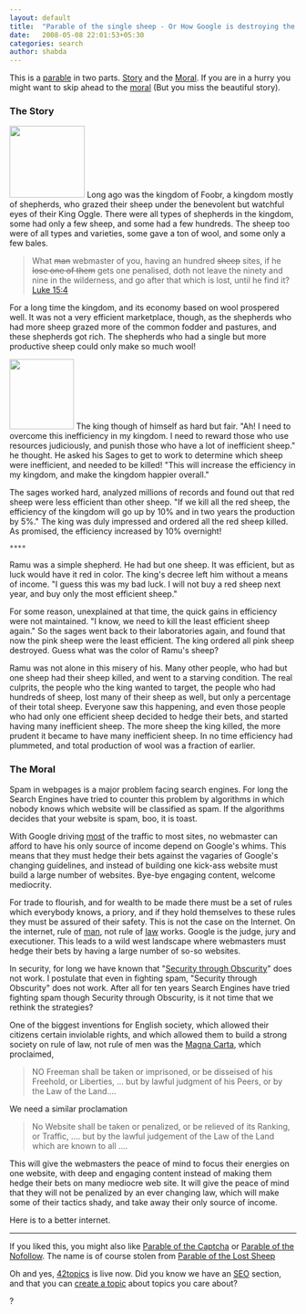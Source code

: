 ```yaml
---
layout: default
title:  "Parable of the single sheep - Or How Google is destroying the internet, and nobody seems to know."
date:   2008-05-08 22:01:53+05:30
categories: search
author: shabda
---
```

This is a [parable](http://en.wikipedia.org/wiki/Parable) in two parts. <a href="#story"> Story</a> and the <a href="#moral">Moral</a>. If you are in a hurry you might want to skip ahead to the <a  href="#moral">moral</a> (But you miss the beautiful story).

<a name="story"></a>
### The Story

<img src="http://www.agiliq.com/blog/wp-content/uploads/2008/05/sheep.jpg" alt="" title="sheep" width="132" height="126" class="left" />
Long ago was the kingdom of Foobr, a kingdom mostly of shepherds, who grazed their sheep under the benevolent but watchful eyes of their King Oggle. There were all types of shepherds in the kingdom, some had only a few sheep, and some had a few hundreds. The sheep too were of all types and varieties, some gave a ton of wool, and some only a few bales.

<blockquote class="right">
What <del>man</del> webmaster of you, having an hundred <del>sheep</del> sites, if he <del>lose one of them</del> gets one penalised, doth not leave the ninety and nine in the wilderness, and go after that which is lost, until he find it?
<br />
<a href="http://scripturetext.com/luke/15-4.htm">Luke 15:4</a>
</blockquote>

For a long time the kingdom, and its economy based on wool prospered well. It was not a very efficient marketplace, though, as the shepherds who had more sheep grazed more of the common fodder and pastures, and these shepherds got rich. The shepherds who had a single but more productive sheep could only make so much wool!

<img src="http://www.agiliq.com/blog/wp-content/uploads/2008/05/crown.jpg" alt="" title="crown" width="113" height="123" class="right" />
The king though of himself as hard but fair. "Ah! I need to overcome this inefficiency in my kingdom. I need to reward those who use resources judiciously, and punish those who have a lot of inefficient sheep." he thought. He asked his Sages to get to work to determine which sheep were inefficient, and needed to be killed! "This will increase the efficiency in my kingdom, and make  the kingdom happier overall."

The sages worked hard, analyzed millions of records and found out that red sheep were less efficient than other sheep. "If we kill all the red sheep, the efficiency of the kingdom will go up by 10% and in two years the production by 5%." The king was duly impressed and ordered all the red sheep killed. As promised, the efficiency increased by 10% overnight!

`****`

Ramu was a simple shepherd. He had but one sheep. It was efficient, but as luck would have it red in color. The king's decree left him without a means of income. "I guess this was my bad luck. I will not buy a red sheep next year, and buy only the most efficient sheep."

For some reason, unexplained at that time, the quick gains in efficiency were not maintained. "I know, we need to kill the least efficient sheep again." So the sages went back to their laboratories again, and found that now the pink sheep were the least efficient. The king ordered all pink sheep destroyed. Guess what was the color of Ramu's sheep?

Ramu was not alone in this misery of his. Many other people, who had but one sheep had their sheep killed, and went to a starving condition. The real culprits, the people who the king wanted to target, the people who had hundreds of sheep, lost many of their sheep as well, but only a percentage of their total sheep. Everyone saw this happening, and even those people who had only one efficient sheep decided to hedge their bets, and started having many inefficient sheep. The more sheep the king killed, the more prudent it became to have many inefficient sheep. In no time efficiency had plummeted, and total production of wool was a fraction of earlier.

<a name="moral"></a>
### The Moral

Spam in webpages is a major problem facing search engines. For long the Search Engines have tried to counter this problem by algorithms in which nobody knows which website will be classified as spam. If the algorithms decides that your website is spam, boo, it is toast.

With Google driving [most](http://searchengineoptimism.com/Google_refers_70_percent.html) of the traffic to most sites, no webmaster can afford to have his only source of income depend on Google's whims. This means that they must hedge their bets against the vagaries of Google's changing guidelines, and instead of building one kick-ass website must build a large number of websites. Bye-bye engaging content, welcome mediocrity.

For trade to flourish, and for wealth to be made there must be a set of rules which everybody knows, a priory, and if they hold themselves to these rules they must be assured of their safety. This is not the case on the Internet. On the internet, rule of [man](http://www.google-watch.org/), not rule of [law](http://en.wikipedia.org/wiki/Rule_of_law) works. Google is the judge, jury and executioner. This leads to a wild west landscape where webmasters must hedge their bets by having a large number of so-so websites.

In security, for long we have known that "[Security through Obscurity](http://en.wikipedia.org/wiki/Security_through_obscurity)" does not work. I postulate that even in fighting spam, "Security through Obscurity" does not work. After all for ten years Search Engines have tried fighting spam though Security through Obscurity, is it not time that we rethink the strategies?

One of the biggest inventions for English society, which allowed their citizens certain inviolable rights, and which allowed them to build a strong society on rule of law, not rule of men was the [Magna Carta](http://en.wikipedia.org/wiki/Magna_Carta), which proclaimed,

<blockquote>
NO Freeman shall be taken or imprisoned, or be disseised of his Freehold, or Liberties, ... but by lawful judgment of his Peers, or by the Law of the Land....
</blockquote>

We need a similar proclamation

<blockquote>
No Website shall be taken or penalized, or be relieved of its Ranking, or Traffic, .... but by the lawful judgement of the Law of the Land which are known to all ....
</blockquote>

This will give the webmasters the peace of mind to focus their energies on one website, with deep and engaging content instead of making them hedge their bets on many mediocre web site. It will give the peace of mind that they will not be penalized by an ever changing law, which will make some of their tactics shady, and take away their only source of income.

Here is to a better internet.

--------------------------------------
If you liked this, you might also like [Parable of the Captcha](http://www.agiliq.com/blog/2008/04/parable-of-the-captcha-the-futility-of-fighting-automated-spam-with-automated-methods/) or [Parable of the Nofollow](http://www.agiliq.com/blog/2008/04/parable-of-the-nofollow/). The name is of course stolen from [Parable of the Lost Sheep](http://en.wikipedia.org/wiki/Parable_of_the_Lost_Sheep)

Oh and yes, [42topics](http://www.agiliq.com/) is live now. Did you know we have an [SEO](http://www.agiliq.com/SEO/) section, and that you can [create a topic](http://www.agiliq.com/createtopic/) about topics you care about?

?

